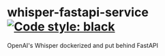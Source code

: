 # whisper-fastapi-service [![Code style: black](https://img.shields.io/badge/code%20style-black-000000.svg)](https://github.com/psf/black)
OpenAI's Whisper dockerized and put behind FastAPI

